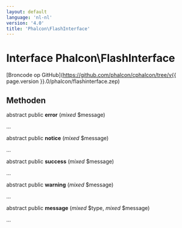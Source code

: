 ```yaml
---
layout: default
language: 'nl-nl'
version: '4.0'
title: 'Phalcon\FlashInterface'
---
```


# Interface **Phalcon\FlashInterface**

[Broncode op GitHub](https://github.com/phalcon/cphalcon/tree/v{{ page.version }}.0/phalcon/flashinterface.zep)

## Methoden

abstract public **error** (*mixed* $message)

...

abstract public **notice** (*mixed* $message)

...

abstract public **success** (*mixed* $message)

...

abstract public **warning** (*mixed* $message)

...

abstract public **message** (*mixed* $type, *mixed* $message)

...